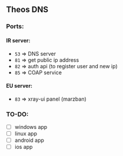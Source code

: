 ## Theos DNS

### Ports:
#### IR server:
- `53` => DNS server
- `81` => get public ip address
- `82` => auth api (to register user and new ip)
- `85` => COAP service

#### EU server:
- `83` => xray-ui panel (marzban)



### TO-DO:
- [ ] windows app
- [ ] linux app
- [ ] android app
- [ ] ios app 
